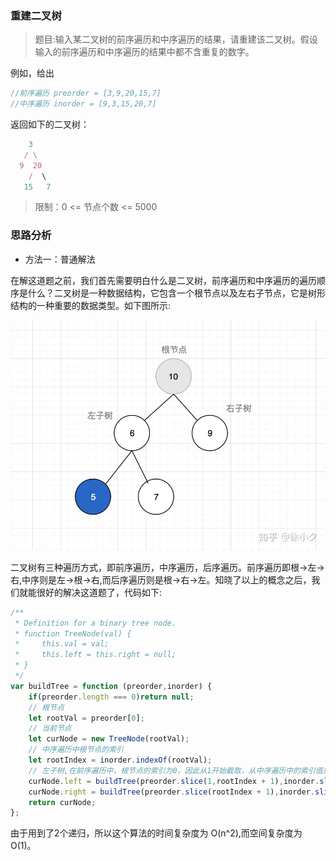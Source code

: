 ### 重建二叉树

> 题目:输入某二叉树的前序遍历和中序遍历的结果，请重建该二叉树。假设输入的前序遍历和中序遍历的结果中都不含重复的数字。

例如，给出

```js
//前序遍历 preorder = [3,9,20,15,7]
//中序遍历 inorder = [9,3,15,20,7]
```

返回如下的二叉树：

```js
    3
   / \
  9  20
    /  \
   15   7
```
> 限制：0 <= 节点个数 <= 5000

### 思路分析

- 方法一：普通解法

在解这道题之前，我们首先需要明白什么是二叉树，前序遍历和中序遍历的遍历顺序是什么？二叉树是一种数据结构，它包含一个根节点以及左右子节点，它是树形结构的一种重要的数据类型。如下图所示:

![](../images/tree.jpg)

二叉树有三种遍历方式，即前序遍历，中序遍历，后序遍历。前序遍历即根->左->右,中序则是左->根->右,而后序遍历则是根->右->左。知晓了以上的概念之后，我们就能很好的解决这道题了，代码如下:

```js
/**
 * Definition for a binary tree node.
 * function TreeNode(val) {
 *     this.val = val;
 *     this.left = this.right = null;
 * }
 */
var buildTree = function (preorder,inorder) {
    if(preorder.length === 0)return null;
    // 根节点
    let rootVal = preorder[0];
    // 当前节点
    let curNode = new TreeNode(rootVal);
    // 中序遍历中根节点的索引
    let rootIndex = inorder.indexOf(rootVal);
    // 左子树,在前序遍历中，根节点的索引为0，因此从1开始截取，从中序遍历中的索引值加1结束即得到左子树,相反则得到右子树
    curNode.left = buildTree(preorder.slice(1,rootIndex + 1),inorder.slice(0,rootIndex));
    curNode.right = buildTree(preorder.slice(rootIndex + 1),inorder.slice(rootIndex + 1));
    return curNode;
};
```

由于用到了2个递归，所以这个算法的时间复杂度为 O(n^2),而空间复杂度为 O(1)。


